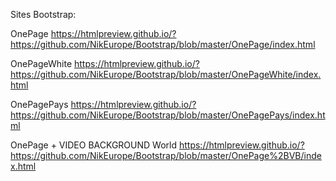 

Sites Bootstrap:


OnePage https://htmlpreview.github.io/?https://github.com/NikEurope/Bootstrap/blob/master/OnePage/index.html

OnePageWhite https://htmlpreview.github.io/?https://github.com/NikEurope/Bootstrap/blob/master/OnePageWhite/index.html

OnePagePays https://htmlpreview.github.io/?https://github.com/NikEurope/Bootstrap/blob/master/OnePagePays/index.html

OnePage + VIDEO BACKGROUND World https://htmlpreview.github.io/?https://github.com/NikEurope/Bootstrap/blob/master/OnePage%2BVB/index.html
